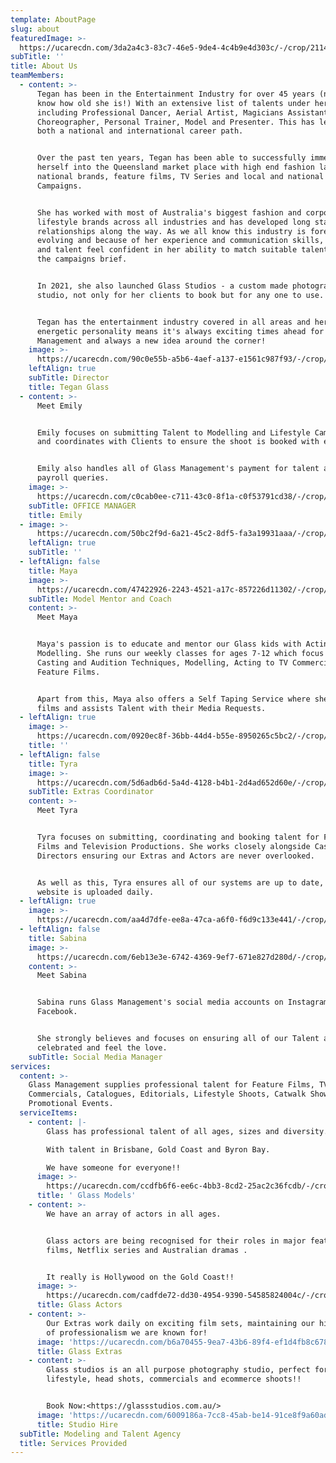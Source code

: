 ```yaml
---
template: AboutPage
slug: about
featuredImage: >-
  https://ucarecdn.com/3da2a4c3-83c7-46e5-9de4-4c4b9e4d303c/-/crop/2114x1217/0,0/-/preview/
subTitle: ''
title: About Us
teamMembers:
  - content: >-
      Tegan has been in the Entertainment Industry for over 45 years (now you
      know how old she is!) With an extensive list of talents under her belt
      including Professional Dancer, Aerial Artist, Magicians Assistant,
      Choreographer, Personal Trainer, Model and Presenter. This has led her to
      both a national and international career path.


      Over the past ten years, Tegan has been able to successfully immerse
      herself into the Queensland market place with high end fashion labels,
      national brands, feature films, TV Series and local and national TVC
      Campaigns.


      She has worked with most of Australia's biggest fashion and corporate
      lifestyle brands across all industries and has developed long standing
      relationships along the way. As we all know this industry is forever
      evolving and because of her experience and communication skills, clients
      and talent feel confident in her ability to match suitable talent to fit
      the campaigns brief. 


      In 2021, she also launched Glass Studios - a custom made photography
      studio, not only for her clients to book but for any one to use. 


      Tegan has the entertainment industry covered in all areas and her can-do
      energetic personality means it's always exciting times ahead for Glass
      Management and always a new idea around the corner!
    image: >-
      https://ucarecdn.com/90c0e55b-a5b6-4aef-a137-e1561c987f93/-/crop/662x773/0,0/-/preview/
    leftAlign: true
    subTitle: Director
    title: Tegan Glass
  - content: >-
      Meet Emily


      Emily focuses on submitting Talent to Modelling and Lifestyle Campaigns
      and coordinates with Clients to ensure the shoot is booked with ease.


      Emily also handles all of Glass Management's payment for talent and
      payroll queries.
    image: >-
      https://ucarecdn.com/c0cab0ee-c711-43c0-8f1a-c0f53791cd38/-/crop/628x741/0,17/-/preview/
    subTitle: OFFICE MANAGER
    title: Emily
  - image: >-
      https://ucarecdn.com/50bc2f9d-6a21-45c2-8df5-fa3a19931aaa/-/crop/578x770/79,15/-/preview/
    leftAlign: true
    subTitle: ''
  - leftAlign: false
    title: Maya
    image: >-
      https://ucarecdn.com/47422926-2243-4521-a17c-857226d11302/-/crop/487x574/62,9/-/preview/
    subTitle: Model Mentor and Coach
    content: >-
      Meet Maya


      Maya's passion is to educate and mentor our Glass kids with Acting and
      Modelling. She runs our weekly classes for ages 7-12 which focus on
      Casting and Audition Techniques, Modelling, Acting to TV Commercials and
      Feature Films.


      Apart from this, Maya also offers a Self Taping Service where she coaches,
      films and assists Talent with their Media Requests.
  - leftAlign: true
    image: >-
      https://ucarecdn.com/0920ec8f-36bb-44d4-b55e-8950265c5bc2/-/crop/619x682/62,0/-/preview/
    title: ''
  - leftAlign: false
    title: Tyra
    image: >-
      https://ucarecdn.com/5d6adb6d-5a4d-4128-b4b1-2d4ad652d60e/-/crop/569x709/55,0/-/preview/
    subTitle: Extras Coordinator
    content: >-
      Meet Tyra


      Tyra focuses on submitting, coordinating and booking talent for Feature
      Films and Television Productions. She works closely alongside Casting
      Directors ensuring our Extras and Actors are never overlooked.


      As well as this, Tyra ensures all of our systems are up to date, and our
      website is uploaded daily.
  - leftAlign: true
    image: >-
      https://ucarecdn.com/aa4d7dfe-ee8a-47ca-a6f0-f6d9c133e441/-/crop/1376x845/161,0/-/preview/
  - leftAlign: false
    title: Sabina
    image: >-
      https://ucarecdn.com/6eb13e3e-6742-4369-9ef7-671e827d280d/-/crop/1180x1369/214,32/-/preview/
    content: >-
      Meet Sabina


      Sabina runs Glass Management's social media accounts on Instagram and
      Facebook.


      She strongly believes and focuses on ensuring all of our Talent are
      celebrated and feel the love.
    subTitle: Social Media Manager
services:
  content: >-
    Glass Management supplies professional talent for Feature Films, TV
    Commercials, Catalogues, Editorials, Lifestyle Shoots, Catwalk Shows and
    Promotional Events.
  serviceItems:
    - content: |-
        Glass has professional talent of all ages, sizes and diversity.

        With talent in Brisbane, Gold Coast and Byron Bay.

        We have someone for everyone!!
      image: >-
        https://ucarecdn.com/ccdfb6f6-ee6c-4bb3-8cd2-25ac2c36fcdb/-/crop/249x239/0,0/-/preview/
      title: ' Glass Models'
    - content: >-
        We have an array of actors in all ages. 


        Glass actors are being recognised for their roles in major feature
        films, Netflix series and Australian dramas .


        It really is Hollywood on the Gold Coast!!
      image: >-
        https://ucarecdn.com/cadfde72-dd30-4954-9390-54585824004c/-/crop/1365x1326/0,0/-/preview/
      title: Glass Actors
    - content: >-
        Our Extras work daily on exciting film sets, maintaining our high level
        of professionalism we are known for!
      image: 'https://ucarecdn.com/b6a70455-9ea7-43b6-89f4-ef1d4fb8c678/'
      title: Glass Extras
    - content: >-
        Glass studios is an all purpose photography studio, perfect for
        lifestyle, head shots, commercials and ecommerce shoots!!


        Book Now:<https://glassstudios.com.au/>
      image: 'https://ucarecdn.com/6009186a-7cc8-45ab-be14-91ce8f9a60ad/'
      title: Studio Hire
  subTitle: Modeling and Talent Agency
  title: Services Provided
---
```


